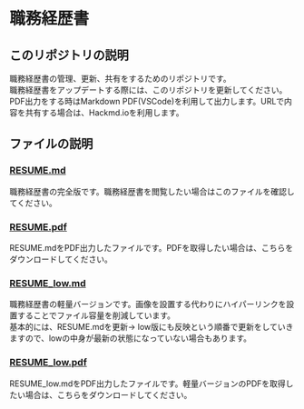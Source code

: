 # 職務経歴書

## このリポジトリの説明
職務経歴書の管理、更新、共有をするためのリポジトリです。  
職務経歴書をアップデートする際には、このリポジトリを更新してください。
PDF出力をする時はMarkdown PDF(VSCode)を利用して出力します。URLで内容を共有する場合は、Hackmd.ioを利用します。

## ファイルの説明
### [RESUME.md](https://github.com/yuya-0928/Resume/blob/master/RESUME.md)
職務経歴書の完全版です。職務経歴書を閲覧したい場合はこのファイルを確認してください。  

### [RESUME.pdf](https://github.com/yuya-0928/Resume/blob/master/RESUME.pdf)
RESUME.mdをPDF出力したファイルです。PDFを取得したい場合は、こちらをダウンロードしてください。

### [RESUME_low.md](https://github.com/yuya-0928/Resume/blob/master/RESUME_low.md)
職務経歴書の軽量バージョンです。画像を設置する代わりにハイパーリンクを設置することでファイル容量を削減しています。  
基本的には、RESUME.mdを更新-> low版にも反映という順番で更新をしていきますので、lowの中身が最新の状態になっていない場合もあります。

### [RESUME_low.pdf](https://github.com/yuya-0928/Resume/blob/master/RESUME_low.pdf)
RESUME_low.mdをPDF出力したファイルです。軽量バージョンのPDFを取得したい場合は、こちらをダウンロードしてください。